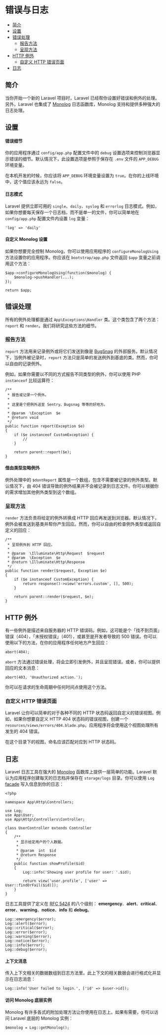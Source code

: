# 错误与日志

- [简介](#introduction)
- [设置](#configuration)
- [错误处理](#the-exception-handler)
    - [报告方法](#report-method)
    - [呈现方法](#render-method)
- [HTTP 例外](#http-exceptions)
    - [自定义 HTTP 错误页面](#custom-http-error-pages)
- [日志](#logging)

<a name="introduction"></a>
## 简介

当你开始一个新的 Laravel 项目时，Laravel 已经帮你设置好错误和例外的处理。另外，Laravel 也集成了 [Monolog](https://github.com/Seldaek/monolog) 日志函数库，Monolog 支持和提供多种强大的日志处理。

<a name="configuration"></a>
## 设置

#### 错误细节

你的应用程序通过 `config/app.php` 配置文件中的 `debug` 设置选项来控制浏览器显示错误的细节。默认情况下，此设置选项是参照于保存在 `.env` 文件的 `APP_DEBUG` 环境变量。

在本机开发的时候，你应该将 `APP_DEBUG` 环境变量设置为 `true`。在你的上线环境中，这个值应该永远为 `false`。

#### 日志模式

Laravel 提供立即可用的 `single`、`daily`、`syslog` 和 `errorlog` 日志模式。例如，如果你想要每天保存一个日志档，而不是单一的文件，你可以简单地在 `config/app.php` 配置文件内设置 `log` 变量：

    'log' => 'daily'

#### 自定义 Monolog 设置

如果你想要完全控制 Monolog，你可以使用应用程序的 `configureMonologUsing` 方法设置你的应用程序。你应该在 `bootstrap/app.php` 文件返回 `$app` 变量之前调用这个方法：

    $app->configureMonologUsing(function($monolog) {
        $monolog->pushHandler(...);
    });

    return $app;

<a name="the-exception-handler"></a>
## 错误处理

所有的例外处理都是通过 `App\Exceptions\Handler` 类。这个类包含了两个方法：`report` 和 `render`。我们将研究这些方法的细节。

<a name="report-method"></a>
### 报告方法

`report` 方法用来记录例外或将它们发送到像是 [BugSnag](https://bugsnag.com) 的外部服务。默认情况下，当例外被记录时，`report` 方法只是简单的发送例外到基底的类。然而，你可以自由的记录例外。

例如，如果你需要以不同的方式报告不同类型的例外，你可以使用 PHP `instanceof` 比较运算符：

    /**
     * 报告或记录一个例外。
     *
     * 这里是个把例外送至 Sentry、Bugsnag 等等的好地方。
     *
     * @param  \Exception  $e
     * @return void
     */
    public function report(Exception $e)
    {
        if ($e instanceof CustomException) {
            //
        }

        return parent::report($e);
    }

#### 借由类型忽略例外

例外处理中的 `$dontReport` 属性是一个数组，包含不需要被记录的例外类型。默认情况下，由 404 错误导致的例外结果并不会被记录到日志文件。你可以根据你的需求增加其他例外类型到这个数组。

<a name="render-method"></a>
### 呈现方法

`render` 方法负责将给定的例外转换成 HTTP 回应再发送到浏览器。默认情况下，例外会被发送到基类并帮你产生回应。然而，你可以自由的检查例外类型或返回自定义的回应：

    /**
     * 呈现例外到 HTTP 回应。
     *
     * @param  \Illuminate\Http\Request  $request
     * @param  \Exception  $e
     * @return \Illuminate\Http\Response
     */
    public function render($request, Exception $e)
    {
        if ($e instanceof CustomException) {
            return response()->view('errors.custom', [], 500);
        }

        return parent::render($request, $e);
    }

<a name="http-exceptions"></a>
## HTTP 例外

有一些例外是描述来自服务器的 HTTP 错误码。例如，这可能是个「找不到页面」错误（404），「未授权错误」（401），或甚至是开发者导致的 500 错误。你可以使用以下的方法，在你的应用程序任何地方产生回应：

    abort(404);

`abort` 方法通过错误处理，将会立即引发例外，并且呈现错误。或者，你可以提供回应的文本消息：

    abort(403, 'Unauthorized action.');

你可以在请求的生命周期中任何时间点使用这个方法。

<a name="custom-http-error-pages"></a>
### 自定义 HTTP 错误页面

Laravel 让你可以简单的对于各种不同的 HTTP 状态码返回自定义的错误视图。例如，如果你想要自定义 HTTP 404 状态码的错误视图，创建一个 `resources/views/errors/404.blade.php`。应用程序将会使用这个视图处理所有发生的 404 错误。

在这个目录下的视图，命名应该匹配对应到 HTTP 状态码。

<a name="logging"></a>
## 日志

Laravel 日志工具在强大的 [Monolog](http://github.com/seldaek/monolog) 函数库上提供一层简单的功能。Laravel 默认为应用程序创建每天的日志档并保存在 `storage/logs` 目录。你可以使用 `Log` [facade](/docs/{{version}}/facades) 写入信息到你的日志：

    <?php

    namespace App\Http\Controllers;

    use Log;
    use App\User;
    use App\Http\Controllers\Controller;

    class UserController extends Controller
    {
        /**
         * 显示给定用户的个人数据。
         *
         * @param  int  $id
         * @return Response
         */
        public function showProfile($id)
        {
            Log::info('Showing user profile for user: '.$id);

            return view('user.profile', ['user' => User::findOrFail($id)]);
        }
    }

日志工具提供了定义在 [RFC 5424](http://tools.ietf.org/html/rfc5424) 的八个级别： **emergency**、**alert**、**critical**、**error**、**warning**、**notice**、**info** 和 **debug**。

    Log::emergency($error);
    Log::alert($error);
    Log::critical($error);
    Log::error($error);
    Log::warning($error);
    Log::notice($error);
    Log::info($error);
    Log::debug($error);

#### 上下文消息

传入上下文相关的数据数组到日志方法里。此上下文的相关数据会进行格式化并显示在日志消息：

    Log::info('User failed to login.', ['id' => $user->id]);

#### 访问 Monolog 底层实例

Monolog 有许多各式的附加处理方法让你使用在日志上。如果有需要，你可以访问 Laravel 底层的 Monolog 实例：

    $monolog = Log::getMonolog();
